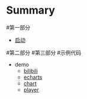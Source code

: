 # Summary

#第一部分
* [启动](README.md)


#第二部分
#第三部分
#示例代码
* demo
	* [bilibili](document/demo/bilibili.md)
	* [echarts](document/demo/echarts.md)
	* [chart](document/demo/chart.md)
	* [player](document/demo/player.md)